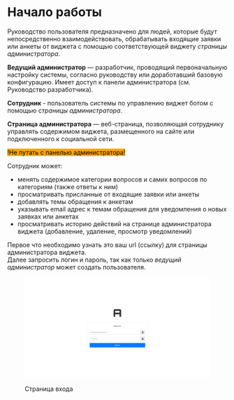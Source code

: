 # Начало работы

Руководство пользователя предназначено для людей, которые будут непосредственно взаимодействовать, обрабатывать входящие заявки или анкеты от виджета с помощью соответствующей виджету _страницы администратора_.&#x20;

**Ведущий администратор** — разработчик, проводящий первоначальную настройку системы, согласно руководству или доработавший базовую конфигурацию. Имеет доступ к панели администратора (см. Руководство разработчика).

**Сотрудник** - пользователь системы по управлению виджет ботом с помощью &#x441;_&#x442;раницы администратора_.

**Страница администратора** — веб-страница, позволяющая сотруднику управлять содержимом виджета, размещенного на сайте или подключенного к социальной сети.&#x20;

<mark style="background-color:orange;">!Не путать с панелью администратора!</mark>

Сотрудник может:&#x20;

* менять содержимое категории вопросов и самих вопросов по категориям (также ответы к ним)
* просматривать присланные от входящие заявки или анкеты
* добавлять темы обращения к анкетам
* указывать email адрес к темам обращения для уведомления о новых заявках или анкетах
* просматривать историю действий на странице администратора виджета (добавление, удаление, просмотр уведомлений)

Первое что необходимо узнать это ваш  url (ссылку)  для страницы администратора виджета. \
Далее запросить логин и пароль, так как только _ведущий администратор_ может создать пользователя.

<figure><img src="../.gitbook/assets/image (1) (1).png" alt=""><figcaption><p>Страница входа</p></figcaption></figure>
